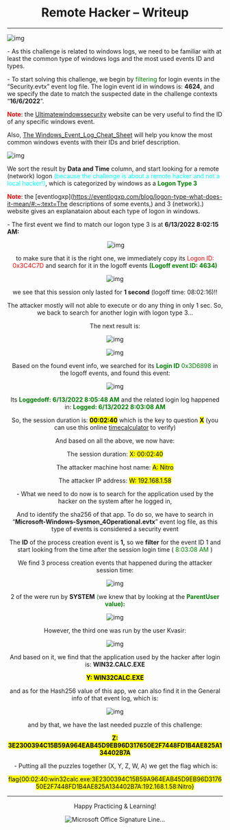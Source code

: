 <center><b><h1>Remote Hacker – Writeup </h1></b></center>



***



![img](https://s2.loli.net/2023/11/27/5m28NOqZxnghpT9.jpg)



\-     As this challenge is related to windows logs, we need to be familiar with at least the common type of windows logs and the most used events ID and types. 

 

\-     To start solving this challenge, we begin by <font color='green'>filtering</font> for login events in the “Security.evtx” event log file. The login event id in windows is: **4624**, and we specify the date to match the suspected date in the challenge contexts “**16/6/2022**”.

 

<font color='red'>**Note**</font>: the [Ultimatewindowssecurity](https://www.ultimatewindowssecurity.com/securitylog/encyclopedia/) website can be very useful to find the ID of any specific windows event.

Also, [The Windows_Event_Log_Cheat_Sheet](https://www.13cubed.com/downloads/windows_event_log_cheat_sheet.pdf) will help you know the most common windows events with their IDs and brief description.

 

 

![img](https://s2.loli.net/2023/11/27/eMcB8EvDlqsuYiP.png)

We sort the result by **Data and Time** column, and start looking for a remote (network) logon <font color='aqua'>(because the challenge is about a remote hacker and not a local hacker!)</font>, which is categorized by windows as a <font color='green'>**Logon Type 3**</font>

<font color='red'>**Note**</font>: the [eventlogxp](https://eventlogxp.com/blog/logon-type-what-does-it-mean/#:~:text=The descriptions of some events,) and 3 (network).) website gives an explanataion about each type of logon in windows.

\-  The first event we find to match our logon type 3 is at **6/13/2022 8:02:15 AM:**

<center>

​                ![img](https://s2.loli.net/2023/11/27/8vPwfj5CWQlDgnL.png)



to make sure that it is the right one, we immediately copy its <font color='red'>Logon ID: 0x3C4C7D</font> and search for it in the logoff events <font color='green'>**(Logoff event ID: 4634)** </font>

<cneter>

![img](https://s2.loli.net/2023/11/27/CuGDvwOh4fJm81U.png)

 

we see that this session only lasted for **1 second** (logoff time: 08:02:16)!!

The attacker mostly will not able to execute or do any thing in only 1 sec. So, we back to search for another login with logon type 3…

The next result is:

<center>

![img](https://s2.loli.net/2023/11/27/I4LbSkC59Tjtndq.png)



![img](https://s2.loli.net/2023/11/27/vsM65JjQSyqrcxX.png)



Based on the found event info, we searched for its <font color='green'>**Login ID** 0x3D6898</font> in the logoff events, and found this event:

![img](https://s2.loli.net/2023/11/27/JWOmQoCth1Kpg98.png)



Its <font color='green'>**Loggedoff: 6/13/2022 8:05:48 AM**</font> and the related login log happened in: <font color='green'>**Logged: 6/13/2022 8:03:08 AM**</font>

So, the session duration is: <mark>**00:02:40**</mark> which is the key to question <mark>**X**</mark> (you can use this online [timecalculator](https://www.calculator.net/time-calculator.html?tcday1=&tchour1=08&tcminute1=05&tcsecond1=48&Op=-&tcday2=&tchour2=08&tcminute2=03&tcsecond2=08&tcday3=&tchour3=&tcminute3=&tcsecond3=&ctype=1&x=58&y=21) to verify)

 

And based on all the above, we now have:

 

The session duration:                    <mark>X: 00:02:40</mark>

The attacker machine host name:          <mark>A: Nitro</mark>

The attacker IP address:                  <mark>W: 192.168.1.58</mark>

 

\-     What we need to do now is to search for the application used by the hacker on the system after he logged in, 

And to identify the sha256 of that app. To do so, we have to search in “**Microsoft-Windows-Sysmon_4Operational.evtx**” event log file, as this type of events is considered a security event

The **ID** of the process creation event is **1,** so we **filter** for the event ID 1 and start looking from the time after the session login time ( <font color='green'>8:03:08 AM</font> )

We find 3 process creation events that happened during the attacker session time:



![img](https://s2.loli.net/2023/11/27/fOIcEXVnJ4AwKsF.png)

2 of the were run by **SYSTEM** <font color='green'>(</font>we knew that by looking at the <font color='green'>**ParentUser value):**</font>

![img](https://s2.loli.net/2023/11/27/Z58Q3LnTgiO6VJb.png)

 However, the third one was run by the user Kvasir:

![img](https://s2.loli.net/2023/11/27/dS8Pe7czT4kuIhJ.png)

And based on it, we find that the application used by the hacker after login is: **WIN32.CALC.EXE**

<mark>**Y: WIN32CALC.EXE**</mark>

and as for the Hash256 value of this app, we can also find it in the General info of that event log, which is:

![img](https://s2.loli.net/2023/11/27/fVTluD2qjALNHOt.jpg)

 

and by that, we have the last needed puzzle of this challenge:

<mark>**Z: 3E2300394C15B59A964EAB45D9EB96D317650E2F7448FD1B4AE825A134402B7A**</mark>

 

​	\-     Putting all the puzzles together (X, Y, Z, W, A) we get the flag which is: 


 <mark>flag{00:02:40:win32calc.exe:3E2300394C15B59A964EAB45D9EB96D317650E2F7448FD1B4AE825A134402B7A:192.168.1.58:Nitro}</mark>

***



Happy Practicing & Learning!

![Microsoft Office Signature Line...](https://s2.loli.net/2023/11/27/hP5KXJz8cj42ft6.png)